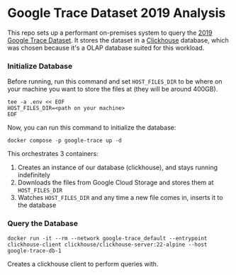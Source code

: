 # Google Trace Dataset 2019 Analysis

This repo sets up a performant on-premises system to query the [2019 Google Trace Dataset](https://github.com/google/cluster-data).
It stores the dataset in a [Clickhouse](https://clickhouse.com) database, which was chosen because it's a OLAP database suited for this workload.

### Initialize Database

Before running, run this command and set `HOST_FILES_DIR` to be where on your machine you want to store the files at (they will be around 400GB).

```
tee -a .env << EOF
HOST_FILES_DIR=<path on your machine>
EOF
```

Now, you can run this command to initialize the database:

```
docker compose -p google-trace up -d
```

This orchestrates 3 containers:

1. Creates an instance of our database (clickhouse), and stays running indefinitely
1. Downloads the files from Google Cloud Storage and stores them at `HOST_FILES_DIR`
1. Watches `HOST_FILES_DIR` and any time a new file comes in, inserts it to the database

### Query the Database

```
docker run -it --rm --network google-trace_default --entrypoint clickhouse-client clickhouse/clickhouse-server:22-alpine --host google-trace-db-1
```

Creates a clickhouse client to perform queries with.
